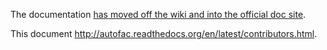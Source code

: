The documentation [has moved off the wiki and into the official doc site](http://autofac.readthedocs.org/).

This document http://autofac.readthedocs.org/en/latest/contributors.html.